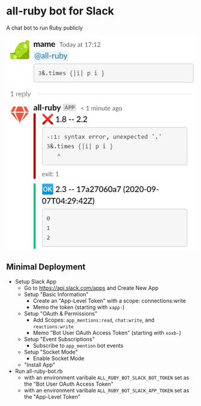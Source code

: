 # all-ruby bot for Slack

A chat bot to run Ruby publicly

![all-ruby demo](all-ruby-demo.png)

## Minimal Deployment

* Setup Slack App
  * Go to https://api.slack.com/apps and Create New App
  * Setup "Basic Information"
    * Create an "App-Level Token" with a scope: connections:write
    * Memo the token (starting with `xapp-`)
  * Setup "OAuth & Permissions"
    * Add Scopes: `app_mentions:read`, `chat:write`, and `reactions:write`
    * Memo "Bot User OAuth Access Token" (starting with `xoxb-`)
  * Setup "Event Subscriptions"
    * Subscribe to `app_mention` bot events
  * Setup "Socket Mode"
    * Enable Socket Mode
  * "Install App"
* Run all-ruby-bot.rb
  * with an environment varibale `ALL_RUBY_BOT_SLACK_BOT_TOKEN` set as the "Bot User OAuth Access Token"
  * with an environment varibale `ALL_RUBY_BOT_SLACK_APP_TOKEN` set as the "App-Level Token"
